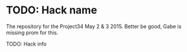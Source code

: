 # TODO: Hack name
The repository for the Project34 May 2 &amp; 3 2015.
Better be good, Gabe is missing prom for this.

TODO: Hack info
